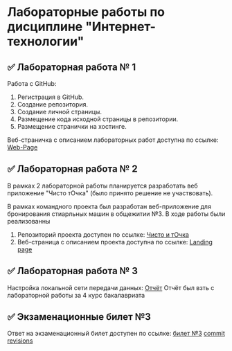 # Лабораторные работы по дисциплине "Интернет-технологии"

## ✅ Лабораторная работа № 1

Работа с GitHub: 
1. Регистрация в GitHub.
2. Создание репозитория.
3. Создание личной страницы.
4. Размещение кода исходной страницы в репозитории.
5. Размещение странички на хостинге.

Веб-страничка с описанием лабораторных работ доступна по ссылке: [Web-Page](https://baldejjjjjj.github.io/Laboratornaya/)

## ✅ Лабораторная работа № 2

В рамках 2 лабораторной работы планируется разработать веб приложение "Чисто тОчка" (было принято решение не участвовать).

В рамках командного проекта был разработан веб-приложение для бронирования стиарльных машин в общежитии №3. В ходе работы были реализованны 
1. Репозиторий проекта доступен по ссылке: [Чисто и тОчка](https://github.com/MakyHaky/ChistoTochka)
2. Веб-страница с описанием проекта доступна по ссылке: [Landing page](https://makyhaky.github.io/ChistoTochka/) 
 
## ✅ Лабораторная работа № 3
Настройка локальной сети передачи данных: [Отчёт](https://disk.yandex.ru/i/NtlzFX5_-MiWpA)
Отчёт был взть с лабораторной работы за 4 курс бакалавриата

## ✅ Экзаменационные билет №3

Ответ на экзаменационный билет доступен по ссылке:
[билет №3](https://github.com/stankin/inet-2022/wiki/exam03)
[commit revisions](https://github.com/stankin/inet-2022/wiki/exam03/_compare/6d5dcb31dc47e95aa89ea881db4c338fa405d005...3f96a0b7ed6b61c69a2aace96fec79138df73b9a) 

